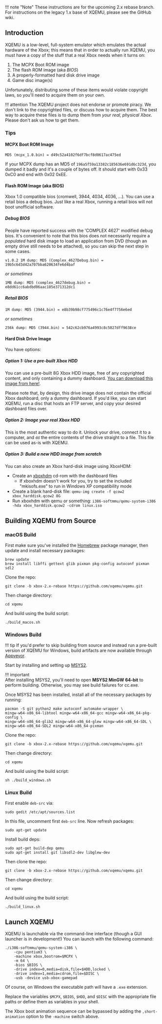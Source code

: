 !!! note "Note"
    These instructions are for the upcoming 2.x rebase branch. For instructions
    on the legacy 1.x base of XQEMU, please see the GitHub wiki.

Introduction
------------
XQEMU is a low-level, full-system emulator which emulates the actual hardware of
the Xbox; this means that in order to actually run XQEMU, you must have a copy
of the stuff that a real Xbox needs when it turns on:

1. The MCPX Boot ROM image
2. The flash ROM image (aka *BIOS*)
3. A properly-formatted hard disk drive image
4. Game disc image(s)

Unfortunately, distributing some of these items would violate copyright laws, so
you'll need to acquire them on your own.

!!! attention
    The XQEMU project does not endorse or promote piracy. We don't link to the
    copyrighted files, or discuss how to acquire them. The best way to acquire
    these files is to dump them from *your real, physical Xbox*. Please don't
    ask us how to get them.

### Tips

#### MCPX Boot ROM Image

    MD5 (mcpx_1.0.bin) = d49c52a4102f6df7bcf8d0617ac475ed

If your MCPX dump has an MD5 of `196a5f59a13382c185636e691d6c323d`, you dumped
it badly and it's a couple of bytes off. It should start with 0x33 0xC0 and end
with 0x02 0xEE.

#### Flash ROM Image (aka BIOS)

Xbox 1.0 compatible bios (cromwell, 3944, 4034, 4036, ...). You can use a retail
bios a debug bios. Just like a real Xbox, running a retail bios will not boot
unofficial software.

##### Debug BIOS

People have reported success with the 'COMPLEX 4627' modified debug bios. It's
convenient to note that this bios does not necessarily require a _populated_
hard disk image to load an application from DVD (though an empty drive still
needs to be attached), so you can skip the next step in some cases.

    v1.0.2 1M dump: MD5 (Complex_4627Debug.bin) = 19b5c6d3d42a707bba620634fe6d4baf

_or sometimes_

    1MB dump: MD5 (complex_4627debug.bin) = e8dd61cc6abdbd06aac185e371312dc1

##### Retail BIOS

    1M dump: MD5 (3944.bin) = e8b39b98cf775496c1c76e4f7756e6ed

_or sometimes_

    256k dump: MD5 (3944.bin) = 542c62cb976a4993c8c5027dff9638ce

#### Hard Disk Drive Image

You have options:

##### Option 1: Use a pre-built Xbox HDD

You can use a pre-built 8G Xbox HDD image, free of any copyrighted content, and
only containing a dummy dashboard. [You can download this image from
here!](https://github.com/xqemu/xqemu-hdd-image/releases).

Please note that, by design, this drive image does not contain the official Xbox
dashboard, only a dummy dashboard. If you'd like, you can start XQEMU, run
a disc that hosts an FTP server, and copy your desired dashboard files over.

##### Option 2: Image your real Xbox HDD

This is the most authentic way to do it. Unlock your drive, connect it to a
computer, and `dd` the entire contents of the drive straight to a file. This
file can be used as-is with XQEMU.

##### Option 3: Build a new HDD image from scratch

You can also create an Xbox hard-disk image using XboxHDM:

* Create an [xboxhdm](http://sourceforge.net/projects/xboxhdm2/) cd-rom with the dashboard files
  * If xboxhdm doesn't work for you, try to set the included "mkisofs.exe" to run in Windows XP compatibility mode
* Create a blank hard-disk file: ```qemu-img create -f qcow2 xbox_harddisk.qcow2 8G```
* Run xboxhdm with qemu or something: ```i386-softmmu/qemu-system-i386 -hda xbox_harddisk.qcow2 -cdrom linux.iso```

Building XQEMU from Source
--------------------------

### macOS Build

First make sure you've installed the [Homebrew](https://brew.sh/) package
manager, then update and install necessary packages:

    brew update
    brew install libffi gettext glib pixman pkg-config autoconf pixman sdl2

Clone the repo:
    
    git clone -b xbox-2.x-rebase https://github.com/xqemu/xqemu.git

Then change directory:

    cd xqemu

And build using the build script:

	./build_macos.sh

### Windows Build

!!! tip
    If you'd prefer to skip building from source and instead run a pre-built
    version of XQEMU for Windows, build artifacts are now available through
    [Appveyor](https://ci.appveyor.com/project/mborgerson/xqemu-c5j6o/build/artifacts).

Start by installing and setting up [MSYS2](https://www.msys2.org/).

!!! important    
    After installing MSYS2, you'll need to open **MSYS2 MinGW 64-bit** to
    perform building. Otherwise, you may see build failures for cc.exe.

Once MSYS2 has been installed, install all of the necessary packages by running:

    pacman -S git python2 make autoconf automake-wrapper \
    mingw-w64-x86_64-libtool mingw-w64-x86_64-gcc mingw-w64-x86_64-pkg-config \
    mingw-w64-x86_64-glib2 mingw-w64-x86_64-glew mingw-w64-x86_64-SDL \
    mingw-w64-x86_64-SDL2 mingw-w64-x86_64-pixman

Clone the repo:
    
    git clone -b xbox-2.x-rebase https://github.com/xqemu/xqemu.git

Then change directory:

    cd xqemu

And build using the build script:

    sh ./build_windows.sh

### Linux Build

First enable `deb-src` via:

    sudo gedit /etc/apt/sources.list

In this file, uncomment first `deb-src` line. Now refresh packages:

    sudo apt-get update

Install build deps:

    sudo apt-get build-dep qemu 
    sudo apt-get install git libsdl2-dev libglew-dev

Then clone the repo:
    
    git clone -b xbox-2.x-rebase https://github.com/xqemu/xqemu.git

Then change directory:

    cd xqemu

And build using the build script:

    ./build_linux.sh

Launch XQEMU
------------

XQEMU is launchable via the command-line interface (though a GUI launcher is in
development!) You can launch with the following command:
    
    ./i386-softmmu/qemu-system-i386 \
        -cpu pentium3 \
        -machine xbox,bootrom=$MCPX \
        -m 64 \
        -bios $BIOS \
        -drive index=0,media=disk,file=$HDD,locked \
        -drive index=1,media=cdrom,file=$DISC \
        -usb -device usb-xbox-gamepad

Of course, on Windows the executable path will have a `.exe` extension.

Replace the variables `$MCPX`, `$BIOS`, `$HDD`, and `$DISC` with the appropriate
file paths or define them as variables in your shell.

The Xbox boot animation sequence can be bypassed by adding the
`,short-animation` option to the `-machine` switch above.